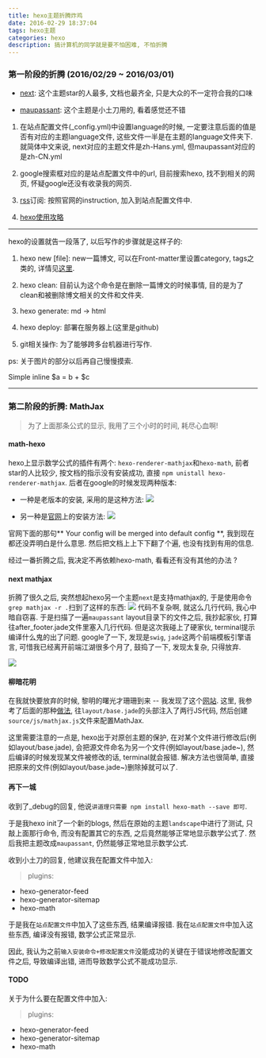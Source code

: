 ```yaml
---
title: hexo主题折腾炸鸡
date: 2016-02-29 18:37:04
tags: hexo主题
categories: hexo
description: 搞计算机的同学就是要不怕困难, 不怕折腾
---
```


<!-- toc -->

### 第一阶段的折腾 (2016/02/29 ~ 2016/03/01)

- [next](https://github.com/iissnan/hexo-theme-next):  这个主题star的人最多, 文档也最齐全, 只是大众的不一定符合我的口味

- [maupassant](https://github.com/tufu9441/maupassant-hexo): 这个主题是小土刀用的, 看着感觉还不错

1. 在站点配置文件(_config.yml)中设置language的时候, 一定要注意后面的值是否有对应的主题language文件, 这些文件一半是在主题的language文件夹下. 就简体中文来说, next对应的主题文件是zh-Hans.yml, 但maupassant对应的是zh-CN.yml

2. google搜索框对应的是站点配置文件中的url, 目前搜索hexo, 找不到相关的网页, 怀疑google还没有收录我的网页.

3. [rss](https://github.com/hexojs/hexo-generator-feed)订阅: 按照官网的instruction, 加入到站点配置文件中.

4. [hexo使用攻略](http://ijiaober.github.io/categories/hexo/)


_____________________________________________

hexo的设置就告一段落了, 以后写作的步骤就是这样子的:

1. hexo new [file]: new一篇博文, 可以在Front-matter里设置category, tags之类的, 详情见[这里](https://hexo.io/docs/front-matter.html).

2. hexo clean: 目前认为这个命令是在删除一篇博文的时候事情, 目的是为了clean和被删除博文相关的文件和文件夹.

3. hexo generate: md -> html

4. hexo deploy: 部署在服务器上(这里是github)

5. git相关操作: 为了能够跨多台机器进行写作.

ps: 关于图片的部分以后再自己慢慢摸索.

Simple inline $a = b + $c

----------------------------------------------------

### 第二阶段的折腾: MathJax

> 为了上面那条公式的显示, 我用了三个小时的时间, 耗尽心血啊!

#### math-hexo

hexo上显示数学公式的插件有两个: `hexo-renderer-mathjax`和`hexo-math`, 前者star的人比较少, 按文档的指示没有安装成功, 直接 `npm unistall hexo-renderer-mathjax`. 后者在google的时候发现两种版本:

- 一种是老版本的安装, 采用的是这种方法:
![](/images/2.png)

- 另一种是[官网](https://github.com/akfish/hexo-math#migration-note)上的安装方法:
![](/images/3.png)

官网下面的那句** Your config will be merged into default config **, 我到现在都还没弄明白是什么意思. 然后把文档上上下下翻了个遍, 也没有找到有用的信息.

经过一番折腾之后, 我决定不再依赖hexo-math, 看看还有没有其他的办法 ?

#### next mathjax

折腾了很久之后, 突然想起hexo另一个主题`next`是支持mathjax的, 于是使用命令`grep mathjax -r .`扫到了这样的东西:
![](/images/4.png)
代码不复杂啊, 就这么几行代码, 我心中暗自窃喜. 于是扫描了一遍`maupassant` layout目录下的文件之后, 我抄起家伙, 打算往after_footer.jade文件里塞入几行代码. 但是这次我碰上了硬家伙, terminal提示编译什么鬼的出了问题. google了一下, 发现是`swig`, `jade`这两个前端模板引擎语言, 可惜我已经离开前端江湖很多个月了, 鼓捣了一下, 发现太复杂, 只得放弃.

![](/images/5.png)

#### 柳暗花明

在我就快要放弃的时候, 黎明的曙光才珊珊到来 -- 我发现了这个[网站](http://t.tiany.me/2015/12/08/hexo-config/). 这里, 我参考了后面的那种[做法](https://github.com/tiany/maupassant-hexo/commit/fd8319fbf9a5f0936ad3348132e41d5c2d5a8215#diff-71257dade4be9be31d2d24b3c2d8a0ea), 往`layout/base.jade`的头部注入了两行JS代码, 然后创建`source/js/mathjax.js`文件来配置MathJax.

这里需要注意的一点是, hexo出于对原创主题的保护, 在对某个文件进行修改后(例如layout/base.jade), 会把源文件命名为另一个文件(例如layout/base.jade~), 然后编译的时候发现某文件被修改的话, terminal就会报错. 解决方法也很简单, 直接把原来的文件(例如layout/base.jade~)删除掉就可以了.


#### 再下一城

收到了_debug的回复, 他说`讲道理只需要 npm install hexo-math --save 即可`.

于是我hexo init了一个新的blogs, 然后在原始的主题`landscape`中进行了测试, 只敲上面那行命令, 而没有配置其它的东西, 之后竟然能够正常地显示数学公式了.
然后我把主题改成`maupassant`, 仍然能够正常地显示数学公式.

收到小土刀的回复, 他建议我在配置文件中加入:

> plugins:
- hexo-generator-feed
- hexo-generator-sitemap
- hexo-math

于是我在`站点配置文件`中加入了这些东西, 结果编译报错. 我在`站点配置文件`中加入这些东西, 编译没有报错, 数学公式正常显示.

因此, 我认为之前`输入安装命令+修改配置文件`没能成功的关键在于错误地修改配置文件之后, 导致编译出错, 进而导致数学公式不能成功显示. 


#### TODO

关于为什么要在配置文件中加入:

> plugins:
- hexo-generator-feed
- hexo-generator-sitemap
- hexo-math




